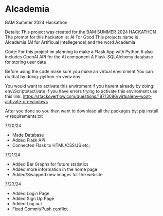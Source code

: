 # AIcademia
BAM Summer 2024 Hackathon

Details:
This project was created for the BAM SUMMER 2024 HACKATHON
The prompt for this hackaton is: AI For Good
This projects name is AIcademia (AI for Artificual Intellegence) and the word Academia

Code:
For this project im planning to make a Flask App with Python
It also includes OpenAI API for the AI component
A Flask-SQLAlchemy database for storing user data

Before using the code make sure you make an virtual enviroment
You can do that by doing:
python -m venv env

You would want to activate this enviroment if you havent already by doing:
env\Scripts\activate
If you have errors trying to activate this enviroment use this link:
https://stackoverflow.com/questions/18713086/virtualenv-wont-activate-on-windows

After you done so you then want to download all the packages by:
pip install -r requirements.txt

7/20/24
- Made Database
- Added Flask API
- Connected Flask to HTML/CSS/JS etc;

7/21/24
- Added Bar Graphs for future statistics
- Added more information in the home page
- Added/Swapped new images for the website

7/23/24
- Added Login Page
- Added Sign Up Page
- Added Log out
- Fixed Commit/Push conflict